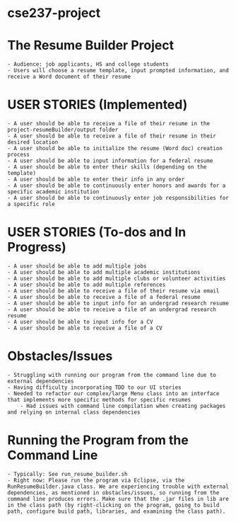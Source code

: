 # cse237-project


# The Resume Builder Project
	- Audience: job applicants, HS and college students
	- Users will choose a resume template, input prompted information, and receive a Word document of their resume

# USER STORIES (Implemented)
	- A user should be able to receive a file of their resume in the project-resumeBuilder/output folder
	- A user should be able to receive a file of their resume in their desired location
	- A user should be able to initialize the resume (Word doc) creation process
	- A user should be able to input information for a federal resume
	- A user should be able to enter their skills (depending on the template)
	- A user should be able to enter their info in any order
	- A user should be able to continuously enter honors and awards for a specific academic institution
	- A user should be able to continuously enter job responsibilities for a specific role

# USER STORIES (To-dos and In Progress)
	- A user should be able to add multiple jobs
	- A user should be able to add multiple academic institutions
	- A user should be able to add multiple clubs or volunteer activities
	- A user should be able to add multiple references
	- A user should be able to receive a file of their resume via email
	- A user should be able to receive a file of a federal resume
	- A user should be able to input info for an undergrad research resume
	- A user should be able to receive a file of an undergrad research resume
	- A user should be able to input info for a CV
	- A user should be able to receive a file of a CV

# Obstacles/Issues
	- Struggling with running our program from the command line due to external dependencies
	- Having difficulty incorporating TDD to our UI stories
	- Needed to refactor our complex/large Menu class into an interface that implements more specific methods for specific resumes
		- Had issues with command line compilation when creating packages and relying on internal class dependencies

# Running the Program from the Command Line
	- Typically: See run_resume_builder.sh
	- Right now: Please run the program via Eclipse, via the RunResumeBuilder.java class. We are experiencing trouble with external dependencies, as mentioned in obstacles/issues, so running from the command line produces errors. Make sure that the .jar files in lib are in the class path (by right-clicking on the program, going to build path, configure build path, libraries, and examining the class path).

